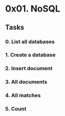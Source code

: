 # 0x01. NoSQL

## Tasks

### 0. List all databases

### 1. Create a database

### 2. Insert document

### 3. All documents

### 4. All matches

### 5. Count
